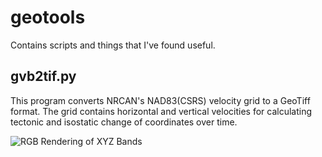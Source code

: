 # geotools

Contains scripts and things that I've found useful.

## gvb2tif.py

This program converts NRCAN's NAD83(CSRS) velocity grid to a GeoTiff format. The grid contains horizontal and 
vertical velocities for calculating tectonic and isostatic change of coordinates over time.

![RGB Rendering of XYZ Bands](http://dijital.ca/img/gvb.jpg "RGB Rendering of XYZ Bands")

